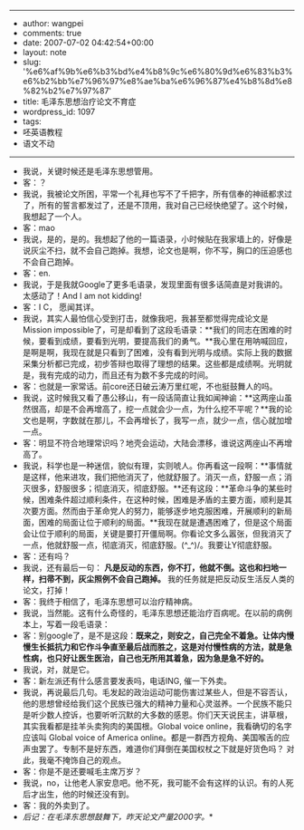 - --
- author: wangpei
- comments: true
- date: 2007-07-02 04:42:54+00:00
- layout: note
- slug: '%e6%af%9b%e6%b3%bd%e4%b8%9c%e6%80%9d%e6%83%b3%e6%b2%bb%e7%96%97%e8%ae%ba%e6%96%87%e4%b8%8d%e8%82%b2%e7%97%87'
- title: 毛泽东思想治疗论文不育症
- wordpress_id: 1097
- tags:
- 呸英语教程
- 语文不动
- --
- 我说，关键时候还是毛泽东思想管用。
- 客：？
- 我说，我被论文所困，平常一个礼拜也写不了千把字，所有信奉的神祗都求过了，所有的誓言都发过了，还是不顶用，我对自己已经快绝望了。这个时候，我想起了一个人。
- 客：mao
- 我说，是的，是的。我想起了他的一篇语录，小时候贴在我家墙上的，好像是说灰尘不扫，就不会自己跑掉。我想，论文也是啊，你不写，胸口的压迫感也不会自己跑掉。
- 客：en.
- 我说，于是我就Google了更多毛语录，发现里面有很多话简直是对我讲的。太感动了！And I am not kidding!
- 客：I C， 愿闻其详。
- 我说，其实人最怕信心受到打击，就像我吧，我甚至都觉得完成论文是Mission impossible了，可是却看到了这段毛语录：**我们的同志在困难的时候，要看到成绩，要看到光明，要提高我们的勇气。**我心里在用呐喊回应，是啊是啊，我现在就是只看到了困难，没有看到光明与成绩。实际上我的数据采集分析都已完成，初步答辩也取得了理想的结果。这些都是成绩啊。光明就是，我有完成的动力，而且还有为数不多完成的时间。
- 客：也就是一家常话。前core还日破云涛万里红呢，不也挺鼓舞人的吗。
- 我说，这时候我又看了愚公移山，有一段话简直让我如闻神谕：**这两座山虽然很高，却是不会再增高了，挖一点就会少一点，为什么挖不平呢？**我的论文也是啊，字数就在那儿，不会再增长了，我写一点，就少一点，信心就加增一点。
- 客：明显不符合地理常识吗？地壳会运动，大陆会漂移，谁说这两座山不再增高了。
- 我说，科学也是一种迷信，貌似有理，实则唬人。你再看这一段啊：**事情就是这样，他来进攻，我们把他消灭了，他就舒服了。消灭一点，舒服一点；消灭很多，舒服很多；彻底消灭，彻底舒服。**还有这段：**革命斗争的某些时候，困难条件超过顺利条件，在这种时候，困难是矛盾的主要方面，顺利是其次要方面。然而由于革命党人的努力，能够逐步地克服困难，开展顺利的新局面，困难的局面让位于顺利的局面。**我现在就是遭遇困难了，但是这个局面会让位于顺利的局面，关键是要打开僵局啊。你看论文多么嚣张，但我消灭了一点，他就舒服一点，彻底消灭，彻底舒服。\(^_^)/。我要让Y彻底舒服。
- 客：还有吗？
- 我说，还有最后一句： **凡是反动的东西，你不打，他就不倒。这也和扫地一样，扫帚不到，灰尘照例不会自己跑掉。** 我的任务就是把反动反生活反人类的论文，打掉！
- 客：我终于相信了，毛泽东思想可以治疗精神病。
- 我说，当然能。这有什么奇怪的，毛泽东思想还能治疗百病呢。在以前的病例本上，写着一段毛语录：
- 客：别google了，是不是这段：**既来之，则安之，自己完全不着急。让体内慢慢生长抵抗力和它作斗争直至最后战而胜之，这是对付慢性病的方法，就是急性病，也只好让医生医治，自己也无所用其着急，因为急是急不好的。**
- 我说，对，就是它。
- 客：新左派还有什么感言要发表吗，电话ING, 催一下外卖。
- 我说，再说最后几句。毛发起的政治运动可能伤害过某些人，但是不容否认，他的思想曾经给我们这个民族已强大的精神力量和心灵滋养。一个民族不能只是听少数人控诉，也要听听沉默的大多数的感恩。你们天天说民主，讲草根，其实我看都是挂羊头卖狗肉的美国根。Global voice online，我看确切的名字应该叫 Global voice of America online。都是一群西方视角、美国喉舌的应声虫罢了。专制不是好东西，难道你们拜倒在美国权杖之下就是好货色吗？ 对此，我毫不掩饰自己的观点。
- 客：你是不是还要喊毛主席万岁？
- 我说，no，让他老人家安息吧。他不死，我可能不会有这样的认识。有的人死后才出生，他的时候还没有到。
- 客：我的外卖到了。
- *后记：在毛泽东思想鼓舞下，昨天论文产量2000字。**
